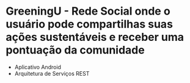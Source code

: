 # GreeningU - Rede Social onde o usuário pode compartilhas suas ações sustentáveis e receber uma pontuação da comunidade
- Aplicativo Android
- Arquitetura de Serviços REST